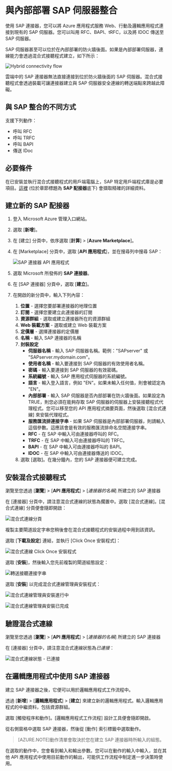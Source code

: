 <properties
	pageTitle="與 Microsoft Azure 應用程式服務中的內部部署 SAP 伺服器整合"
	description="了解如何與內部部署 SAP 伺服器整合"
	authors="rajeshramabathiran"
	manager="dwrede"
	editor=""
	services="app-service\logic"
	documentationCenter=""/>

<tags
	ms.service="app-service-logic"
	ms.workload="integration"
	ms.tgt_pltfrm="na"
	ms.devlang="na"
	ms.topic="article"
	ms.date="07/02/2015"
	ms.author="sameerch"/>


# 與內部部署 SAP 伺服器整合
使用 SAP 連接器，您可以將 Azure 應用程式服務 Web、行動及邏輯應用程式連接到現有的 SAP 伺服器。您可以叫用 RFC、BAPI、tRFC，以及將 IDOC 傳送至 SAP 伺服器。

SAP 伺服器甚至可以位於在內部部署的防火牆後面。如果是內部部署伺服器，連線能力會透過混合式接聽程式建立，如下所示：

![Hybrid connectivity flow][1]

雲端中的 SAP 連接器無法直接連接到位於防火牆後面的 SAP 伺服器。混合式接聽程式會透過裝載可讓連接器建立與 SAP 伺服器安全連線的轉送端點來跨越此障礙。


## 與 SAP 整合的不同方式
支援下列動作：

- 呼叫 RFC
- 呼叫 TRFC
- 呼叫 BAPI
- 傳送 IDoc

## 必要條件
在已安裝並執行混合式接聽程式的用戶端電腦上，SAP 特定用戶端程式庫是必要項目。[這裡][9] (位於章節標題為 **SAP 配接器**底下) 會擷取精確的詳細資料。


## 建立新的 SAP 配接器
1. 登入 Microsoft Azure 管理入口網站。
2. 選取 [**新增**]。
3. 在 [建立] 分頁中，依序選取 [**計算**] > [**Azure Marketplace**]。
4. 在 [Marketplace] 分頁中，選取 [**API 應用程式**]，並在搜尋列中搜尋 SAP：

	![SAP 連接器 API 應用程式][2]
5. 選取 Microsoft 所發佈的 **SAP 連接器**。
6. 在 [SAP 連接器] 分頁中，選取 [**建立**]。
7. 在開啟的新分頁中，輸入下列內容：
	1. **位置** - 選擇您要部署連接器的地理位置
	2. **訂閱** - 選擇您要建立此連接器的訂閱
	3. **資源群組** - 選取或建立連接器所在的資源群組
	4. **Web 裝載方案** - 選取或建立 Web 裝載方案
	5. **定價層** - 選擇連接器的定價層
	6. **名稱** - 輸入 SAP 連接器的名稱
	7. **封裝設定**
		- **伺服器名稱** - 輸入 SAP 伺服器名稱。範例："SAPserver" 或 "SAPserver.mydomain.com"。
		- **使用者名稱** - 輸入要連接到 SAP 伺服器的有效使用者名稱。
		- **密碼** - 輸入要連接到 SAP 伺服器的有效密碼。
		- **系統編號** - 輸入 SAP 應用程式伺服器的系統編號。
		- **語言** - 輸入登入語言，例如 "EN"。如果未輸入任何值，則會被認定為 "EN"。
		- **內部部署** - 輸入 SAP 伺服器是否內部部署在防火牆後面。如果設定為 TRUE，則您必須在能夠存取 SAP 伺服器的伺服器上安裝接聽程式代理程式。您可以移至您的 API 應用程式摘要頁面，然後選取 [混合式連線] 來安裝代理程式。
		- **服務匯流排連接字串** - 如果 SAP 伺服器是內部部署伺服器，則請輸入這個參數。這應該會是有效的服務匯流排命名空間連接字串。
		- **RFC** - 在 SAP 中輸入可由連接器呼叫的 RFC。
		- **TRFC** - 在 SAP 中輸入可由連接器呼叫的 TRFC。
		- **BAPI** - 在 SAP 中輸入可由連接器呼叫的 BAPI。
		- **IDOC** - 在 SAP 中輸入可由連接器傳送的 IDOC。
	8. 選取 [選取]。在幾分鐘內，您的 SAP 連接器便可建立完成。


## 安裝混合式接聽程式
瀏覽至您透過 [**瀏覽**] > [**API 應用程式**] > [*連接器的名稱*] 所建立的 SAP 連接器

在 [連接器] 分頁中，請注意混合式連線的狀態為擱置中。選取 [混合式連線]。[混合式連線] 分頁便會隨即開啟：

![混合式連線分頁][3]

複製主要閘道設定字串您稍後會在混合式接聽程式的安裝過程中用到該資訊。

選取 [**下載及設定**] 連結，並執行 [Click Once 安裝程式]：

![混合式連線 Click Once 安裝程式][4]

選取 [**安裝**]，然後輸入您先前複製的閘道組態設定：

![轉送接聽連接字串][5]

選取 [**安裝**] 以完成混合式連線管理員安裝程式：

![混合式連線管理員安裝進行中][6]

![混合式連線管理員安裝已完成][7]

## 驗證混合式連線
瀏覽至您透過 [**瀏覽**] > [**API 應用程式**] > [*連接器的名稱*] 所建立的 SAP 連接器

在 [連接器] 分頁中，請注意混合式連線狀態為*已連接*：

![混合式連線狀態 - 已連接][8]


## 在邏輯應用程式中使用 SAP 連接器
建立 SAP 連接器之後，它便可以用於邏輯應用程式工作流程中。

透過 [**新增**] > [**邏輯應用程式**] > [**建立**] 來建立新的邏輯應用程式。輸入邏輯應用程式的中繼資料，包括資源群組。

選取 [觸發程序和動作]。[邏輯應用程式工作流程] 設計工具便會隨即開啟。

從右側窗格中選取 SAP 連接器，然後從 [動作] 索引標籤中選取動作。

> [AZURE.NOTE]動作清單會取決於您在建立 SAP 連接器時所輸入的組態。

在選取的動作中，您會看到輸入和輸出參數。您可以在動作的輸入中輸入，並在其他 API 應用程式中使用目前動作的輸出，可能供工作流程中制定進一步決策時使用。

<!--Image references-->
[1]: ./media/app-service-logic-integrate-with-an-on-premise-SAP-server/HybridConnectivityFlow.PNG
[2]: ./media/app-service-logic-integrate-with-an-on-premise-SAP-server/SAPConnector.APIApp.PNG
[3]: ./media/app-service-logic-integrate-with-an-on-premise-SAP-server/HybridConnection.PNG
[4]: ./media/app-service-logic-integrate-with-an-on-premise-SAP-server/HybridConnection.ClickOnceInstaller.PNG
[5]: ./media/app-service-logic-integrate-with-an-on-premise-SAP-server/HybridConnection.ClickOnceInstaller.RelayInformation.PNG
[6]: ./media/app-service-logic-integrate-with-an-on-premise-SAP-server/HybridConnectionManager.Install.InProgress.PNG
[7]: ./media/app-service-logic-integrate-with-an-on-premise-SAP-server/HybridConnectionManager.Install.Completed.PNG
[8]: ./media/app-service-logic-integrate-with-an-on-premise-SAP-server/SAPConnector.HybridConnection.Connected.PNG
[9]: http://download.microsoft.com/download/2/D/7/2D7CE8DF-A6C5-45F0-8319-14C3F1F9A0C7/InstallationGuide.htm

<!---HONumber=July15_HO3-->